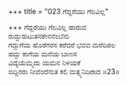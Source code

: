 +++
title = "023 ಗೆದ್ದರೆಯು ಗೆಲವಿಲ್ಲ"

+++
ಗೆದ್ದರೆಯು ಗೆಲವಿಲ್ಲ ಹಾರುವ  
ರುದ್ದುರುಟುತನಕೇನನೆಂಬೆನು  
ಗದ್ದುಗೆಯ ಹೊರೆಗರಸ ಕರೆದರೆ ಭವವ ಮರೆದಿರಲ  
ಹದ್ದು ಕಾಗೆಯ ಮನೆಯ ಬಾಣಸ  
ವಿದ್ಯೆಯೆಮ್ಮದು ಯಮನ ನಿಳಯಕೆ  
ಬಿದ್ದಿನರು ನೀವೆಂದೆನುತ ಕಲಿ ಮತ್ಸ್ಯನಿದಿರಾದ      ॥23॥